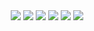 <div align="center">
	<img src="https://cultofthepartyparrot.com/guests/hd/partyblob.gif">
	<img src="https://cultofthepartyparrot.com/guests/hd/partyblob.gif">
	<img src="https://cultofthepartyparrot.com/guests/hd/partyblob.gif">
	<img src="https://cultofthepartyparrot.com/guests/hd/partyblob.gif">
	<img src="https://cultofthepartyparrot.com/guests/hd/partyblob.gif">
	<img src="https://cultofthepartyparrot.com/guests/hd/partyblob.gif">
</div>
